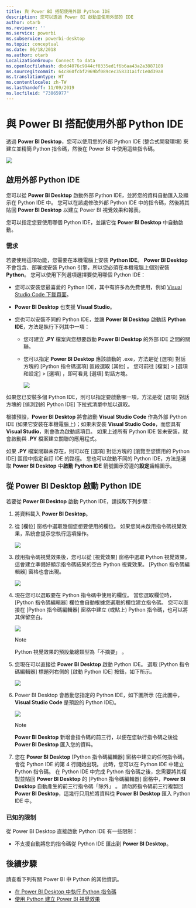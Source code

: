 ```yaml
---
title: 與 Power BI 搭配使用外部 Python IDE
description: 您可以透過 Power BI 啟動並使用外部的 IDE
author: otarb
ms.reviewer: ''
ms.service: powerbi
ms.subservice: powerbi-desktop
ms.topic: conceptual
ms.date: 06/18/2018
ms.author: otarb
LocalizationGroup: Connect to data
ms.openlocfilehash: dbdd4076c9944cf0335ed1f6b6aa43a2a3887189
ms.sourcegitcommit: 64c860fcbf2969bf089cec358331a1fc1e0d39a8
ms.translationtype: HT
ms.contentlocale: zh-TW
ms.lasthandoff: 11/09/2019
ms.locfileid: "73865977"
---
```

# <a name="use-an-external-python-ide-with-power-bi"></a>與 Power BI 搭配使用外部 Python IDE
透過 **Power BI Desktop**，您可以使用您的外部 Python IDE (整合式開發環境) 來建立並精簡 Python 指令碼，然後在 Power BI 中使用這些指令碼。

![](media/desktop-python-ide/python-ide-1.png)

## <a name="enable-an-external-python-ide"></a>啟用外部 Python IDE
您可以從 **Power BI Desktop** 啟動外部 Python IDE，並將您的資料自動匯入及顯示在 Python IDE 中。 您可以在該處修改外部 Python IDE 中的指令碼，然後將其貼回 **Power BI Desktop** 以建立 Power BI 視覺效果和報表。

您可以指定您要使用哪個 Python IDE，並讓它從 **Power BI Desktop** 中自動啟動。

### <a name="requirements"></a>需求
若要使用這項功能，您需要在本機電腦上安裝 **Python IDE**。 **Power BI Desktop** 不會包含、部署或安裝 Python 引擎，所以您必須在本機電腦上個別安裝 **Python**。 您可以使用下列選項選擇要使用哪個 Python IDE：

* 您可以安裝您最喜愛的 Python IDE，其中有許多為免費使用，例如 [Visual Studio Code 下載頁面](https://code.visualstudio.com/download/)。
* **Power BI Desktop** 也支援 **Visual Studio**。
* 您也可以安裝不同的 Python IDE，並讓 **Power BI Desktop** 啟動該 **Python IDE**，方法是執行下列其中一項：
  
  * 您可建立 **.PY** 檔案與您想要啟動 **Power BI Desktop** 的外部 IDE 之間的關聯。
  * 您可以指定 **Power BI Desktop** 應該啟動的 .exe，方法是從 [選項]  對話方塊的 [Python 指令碼選項]  區段選取 [其他]  。 您可前往 [檔案] > [選項和設定] > [選項]  ，即可看見 [選項]  對話方塊。
    
    ![](media/desktop-python-ide/python-ide-2.png)

如果您已安裝多個 Python IDE，則可以指定要啟動哪一項，方法是從 [選項]  對話方塊的 [偵測到的 Python IDE]  下拉式清單中加以選取。

根據預設，**Power BI Desktop** 將會啟動 **Visual Studio Code** 作為外部 Python IDE (如果它安裝在本機電腦上)；如果未安裝 **Visual Studio Code**，而您具有 **Visual Studio**，則會改為啟動該項目。 如果上述所有 Python IDE 皆未安裝，就會啟動與 **.PY** 檔案建立關聯的應用程式。

如果 **.PY** 檔案關聯未存在，則可以在 [選項]  對話方塊的 [瀏覽至您慣用的 Python IDE]  區段中指定自訂 IDE 的路徑。 您也可以啟動不同的 Python IDE，方法是選取 **Power BI Desktop** 中**啟動 Python IDE** 箭號圖示旁邊的**設定**齒輪圖示。

## <a name="launch-a-python-ide-from-power-bi-desktop"></a>從 Power BI Desktop 啟動 Python IDE
若要從 **Power BI Desktop** 啟動 Python IDE，請採取下列步驟：

1. 將資料載入 **Power BI Desktop**。
2. 從 [欄位]  窗格中選取幾個您想要使用的欄位。 如果您尚未啟用指令碼視覺效果，系統會提示您執行這項操作。
   
   ![](media/desktop-python-ide/python-ide-3.png)
3. 啟用指令碼視覺效果後，您可以從 [視覺效果]  窗格中選取 Python 視覺效果，這會建立準備好顯示指令碼結果的空白 Python 視覺效果。 [Python 指令碼編輯器]  窗格也會出現。
   
   ![](media/desktop-python-ide/python-ide-4.png)
4. 現在您可以選取要在 Python 指令碼中使用的欄位。 當您選取欄位時，[Python 指令碼編輯器]  欄位會自動根據您選取的欄位建立指令碼。 您可以直接在 [Python 指令碼編輯器]  窗格中建立 (或貼上) Python 指令碼，也可以將其保留空白。
   
   ![](media/desktop-python-ide/python-ide-5.png)
   
   > [!NOTE]
   > Python 視覺效果的預設彙總類型為「不摘要」  。
   > 
   > 
5. 您現在可以直接從 **Power BI Desktop** 啟動 Python IDE。 選取 [Python 指令碼編輯器]  標題列右側的 [啟動 Python IDE]  按鈕，如下所示。
   
   ![](media/desktop-python-ide/python-ide-6.png)
6. Power BI Desktop 會啟動您指定的 Python IDE，如下圖所示 (在此圖中，**Visual Studio Code** 是預設的 Python IDE)。
   
   ![](media/desktop-python-ide/python-ide-7.png)
   
   > [!NOTE]
   > **Power BI Desktop** 新增會指令碼的前三行，以便在您執行指令碼之後從 **Power BI Desktop** 匯入您的資料。
   > 
   > 
7. 您在 **Power BI Desktop** [Python 指令碼編輯器]  窗格中建立的任何指令碼，會從 Python IDE 的第 4 行開始出現。 此時，您可以在 Python IDE 中建立 Python 指令碼。 在 Python IDE 中完成 Python 指令碼之後，您需要將其複製並貼回 **Power BI Desktop** 的 [Python 指令碼編輯器]  窗格中，**Power BI Desktop** 自動產生的前三行指令碼「除外」  。 請勿將指令碼前三行複製回 **Power BI Desktop**，這幾行只用於將資料從 **Power BI Desktop** 匯入 Python IDE 中。

### <a name="known-limitations"></a>已知的限制
從 Power BI Desktop 直接啟動 Python IDE 有一些限制：

* 不支援自動將您的指令碼從 Python IDE 匯出到 **Power BI Desktop**。

## <a name="next-steps"></a>後續步驟
請查看下列有關 Power BI 中 Python 的其他資訊。

* [在 Power BI Desktop 中執行 Python 指令碼](desktop-python-scripts.md)
* [使用 Python 建立 Power BI 視覺效果](desktop-python-visuals.md)

